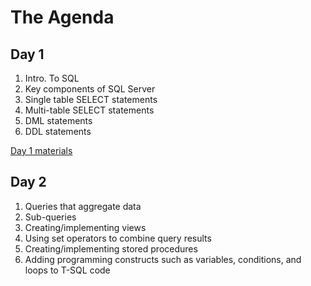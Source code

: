 
# The Agenda

## Day 1

1. Intro. To SQL
2. Key components of SQL Server
3. Single table SELECT statements
4. Multi-table SELECT statements
5. DML statements
6. DDL statements

[Day 1 materials](./day1.md)


## Day 2

1. Queries that aggregate data
2. Sub-queries
3. Creating/implementing views 
4. Using set operators to combine query results
5. Creating/implementing stored procedures
6. Adding programming constructs such as variables, conditions, and loops to T-SQL code
